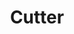 ---
codehost: https://github.com/radareorg/cutter
logohandle: cutterre
sort: cutter
title: Cutter
twitter: https://x.com/r2gui
website: https://cutter.re/
---
